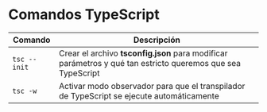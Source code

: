 # Comandos TypeScript

| Comando | Descripción |
|---------|-------------|
| ```tsc --init``` | Crear el archivo **tsconfig.json** para modificar parámetros y qué tan estricto queremos que sea TypeScript |
| ```tsc -w``` | Activar modo observador para que el transpilador de TypeScript se ejecute automáticamente |